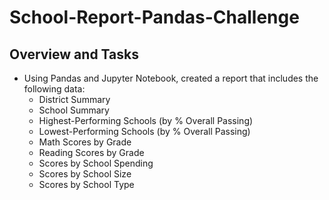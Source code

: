 # School-Report-Pandas-Challenge
## Overview and Tasks
- Using Pandas and Jupyter Notebook, created a report that includes the following data:
  - District Summary
  - School Summary
  - Highest-Performing Schools (by % Overall Passing)
  - Lowest-Performing Schools (by % Overall Passing)
  - Math Scores by Grade
  - Reading Scores by Grade
  - Scores by School Spending
  - Scores by School Size
  - Scores by School Type